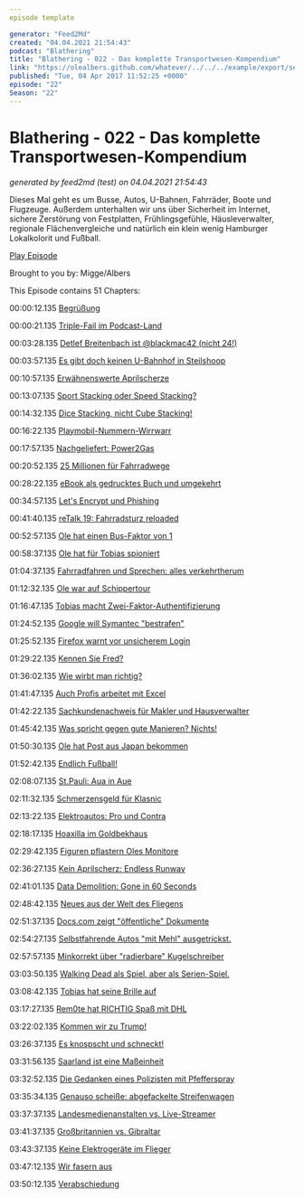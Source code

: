 ```yaml
---
episode template

generator: "Feed2Md"
created: "04.04.2021 21:54:43"
podcast: "Blathering"
title: "Blathering - 022 - Das komplette Transportwesen-Kompendium"
link: "https://olealbers.github.com/whatever/../../../example/export/seasons/2/2017/4/Blathering - 022 - Das komplette Transportwesen-Kompendium.md"
published: "Tue, 04 Apr 2017 11:52:25 +0000"
episode: "22"
Season: "22"
---
```


# Blathering - 022 - Das komplette Transportwesen-Kompendium
_generated by feed2md (test) on 04.04.2021 21:54:43_

Dieses Mal geht es um Busse, Autos, U-Bahnen, Fahrräder, Boote und Flugzeuge. Außerdem unterhalten wir uns über Sicherheit im Internet, sichere Zerstörung von Festplatten, Frühlingsgefühle, Häusleverwalter, regionale Flächenvergleiche und natürlich ein klein wenig Hamburger Lokalkolorit und Fußball.

[Play Episode](https://www.blathering.de/podlove/file/211/s/feed/c/mp3/blathering_022.mp3)

Brought to you by: Migge/Albers

This Episode contains 51 Chapters:


00:00:12.135 [Begrüßung]()

00:00:21.135 [Triple-Fail im Podcast-Land](https://auphonic.com/)

00:03:28.135 [Detlef Breitenbach ist @blackmac42 (nicht 24!)](https://twitter.com/blackmac42)

00:03:57.135 [Es gibt doch keinen U-Bahnhof in Steilshoop](http://www.ndr.de/fernsehen/sendungen/hamburg_journal/Die-Suche-nach-dem-U-Bahnhof-Steilshoop,hamj55014.html)

00:10:57.135 [Erwähnenswerte Aprilscherze](https://www.reddit.com/r/de/comments/62rde2/der_gro%C3%9Fe_aprilscherzsammelthread/)

00:13:07.135 [Sport Stacking oder Speed Stacking?](http://www.speedstacks.de/wasistsportstacking.htm)

00:14:32.135 [Dice Stacking, nicht Cube Stacking!](https://de.wikipedia.org/wiki/Dice_Stacking)

00:16:22.135 [Playmobil-Nummern-Wirrwarr]()

00:17:57.135 [Nachgeliefert: Power2Gas](http://www.derbauherr.de/power-to-gas-die-co2-neutrale-alternative-zu-strom/)

00:20:52.135 [25 Millionen für Fahrradwege](http://www.zeit.de/mobilitaet/2017-04/fahrradverkehr-radschnellwege-bundesregierung)

00:28:22.135 [eBook als gedrucktes Buch und umgekehrt](http://www.alstervergnügen.com/)

00:34:57.135 [Let's Encrypt und Phishing](https://www.theinquirer.net/inquirer/news/3007326/lets-encrypt-has-issued-15-000-ssl-certificates-to-paypal-phishing-sites)

00:41:40.135 [reTalk 19: Fahrradsturz reloaded](http://re-talk.de/re019/)

00:52:57.135 [Ole hat einen Bus-Faktor von 1](https://en.wikipedia.org/wiki/Bus_factor)

00:58:37.135 [Ole hat für Tobias spioniert](https://de.wikipedia.org/wiki/Inuit)

01:04:37.135 [Fahrradfahren und Sprechen: alles verkehrtherum](https://www.nodumbquestions.fm/listen/2017/3/26/306dveaa6vup9c2ci3t1y5xc05q4ia)

01:12:32.135 [Ole war auf Schippertour](https://de.wikipedia.org/wiki/Teufelsbr%C3%BCck)

01:16:47.135 [Tobias macht Zwei-Faktor-Authentifizierung](https://de.wikipedia.org/wiki/Zwei-Faktor-Authentifizierung)

01:24:52.135 [Google will Symantec "bestrafen"](https://www.googlewatchblog.de/2017/03/schrittweise-abwertung-google-symantec/)

01:25:52.135 [Firefox warnt vor unsicherem Login](https://www.heise.de/security/meldung/Unsicheres-Log-in-Feld-Webseiten-Betreiber-beschwert-sich-bei-Firefox-ueber-Warnung-3660544.html)

01:29:22.135 [Kennen Sie Fred?](http://t3n.de/news/google-update-fred-810503/)

01:36:02.135 [Wie wirbt man richtig?](http://www.msi-design.de/firmenzeitschriften/)

01:41:47.135 [Auch Profis arbeitet mit Excel]()

01:42:22.135 [Sachkundenachweis für Makler und Hausverwalter](https://www.haufe.de/immobilien/wirtschaft_politik/Experten-beurteilen-Sachkundenachweis-fuer-Verwalter-und-Makler-unterschiedlich_84342_407480.html)

01:45:42.135 [Was spricht gegen gute Manieren? Nichts!](https://twitter.com/tmigge/status/848051209567121408)

01:50:30.135 [Ole hat Post aus Japan bekommen](http://www.new-business.de/kommunikation/detail.php?nr=701118&rubric=KOMMUNIKATION&)

01:52:42.135 [Endlich Fußball!](http://www.ubbo-voss-sr-lehrarbeit.de/vorteilsbestimmung/fussball-vorteil-einleitung.html)

02:08:07.135 [St.Pauli: Aua in Aue](http://millerntor.hamburg/)

02:11:32.135 [Schmerzensgeld für Klasnic](http://www.spox.com/de/sport/fussball/international/1703/News/ivan-klasnic-niere-gericht-schmerzensgeld.html)

02:13:22.135 [Elektroautos: Pro und Contra](https://www.heise.de/autos/artikel/Klartext-Elektroautos-gehen-gar-nicht-3666507.html)

02:18:17.135 [Hoaxilla im Goldbekhaus](https://twitter.com/AlexHoaxmaster/status/847543386596921344)

02:29:42.135 [Figuren pflastern Oles Monitore]()

02:36:27.135 [Kein Aprilscherz: Endless Runway](https://www.flightradar24.com/blog/avtalk-episode-2-jason-crawls-inside-a-plane/)

02:41:01.135 [Data Demolition: Gone in 60 Seconds](https://www.youtube.com/watch?v=4uRtRaHQp40)

02:48:42.135 [Neues aus der Welt des Fliegens]()

02:51:37.135 [Docs.com zeigt "öffentliche" Dokumente](http://www.zdnet.de/88290832/datenschutz-debakel-microsoft-schaltet-suchfunktion-von-docs-com-ab/)

02:54:27.135 [Selbstfahrende Autos "mit Mehl" ausgetrickst.](https://futurezone.at/digital-life/kuenstler-sperrt-selbstfahrendes-auto-mit-mehl-ein/253.925.816)

02:57:57.135 [Minkorrekt über "radierbare" Kugelschreiber](http://minkorrekt.de/minkorrekt-folge-93-zweidrittel-regel/)

03:03:50.135 [Walking Dead als Spiel, aber als Serien-Spiel.](https://de.wikipedia.org/wiki/The_Walking_Dead_(Computerspiel))

03:08:42.135 [Tobias hat seine Brille auf](https://www.fielmann.de/brillen/nahkomfortbrillen/)

03:17:27.135 [Rem0te hat RICHTIG Spaß mit DHL](https://twitter.com/grauhut/status/846736062835834881)

03:22:02.135 [Kommen wir zu Trump!](https://plus.google.com/+DavidBest/posts/fMeSiEXZ2rR)

03:26:37.135 [Es knospscht und schneckt!](https://www.instagram.com/tmigge/)

03:31:56.135 [Saarland ist eine Maßeinheit](https://www.welt.de/wissenschaft/article6452153/Das-Saarland-das-Vergleichsmass-vieler-Dinge.html)

03:32:52.135 [Die Gedanken eines Polizisten mit Pfefferspray](http://www.otz.de/startseite/detail/-/specific/Pfefferspray-Einsatz-wird-zum-Aufreger-Interne-Ermittlungen-nach-Raeumung-von-S-1719665131)

03:35:34.135 [Genauso scheiße: abgefackelte Streifenwagen](http://www.hamburg.de/g20-gipfel/)

03:37:37.135 [Landesmedienanstalten vs. Live-Streamer](http://www.zeit.de/digital/internet/2017-03/livestreaming-pietsmiet-twitch-rundfunklizenz-lets-play)

03:41:37.135 [Großbritannien vs. Gibraltar](http://www.spiegel.de/politik/ausland/brexit-spanien-und-grossbritannien-streiten-ueber-gibraltar-a-1141646.html)

03:43:37.135 [Keine Elektrogeräte im Flieger](http://www.zeit.de/mobilitaet/2017-03/luftverkehr-verbot-fuer-elektronische-geraete-flugzeug-usa)

03:47:12.135 [Wir fasern aus]()

03:50:12.135 [Verabschiedung]()


